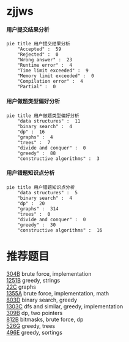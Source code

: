 # zjjws

<!-- tabs:start -->



#### **用户提交结果分析**

```mermaid
pie title 用户提交结果分析
    "Accepted" :  59
    "Rejected" :  0
    "Wrong answer" :  23
    "Runtime error" :  4
    "Time limit exceeded" :  9
    "Memory limit exceeded" :  0
    "Compilation error" :  4
    "Partial" :  0
```

#### **用户做题类型偏好分析**

```mermaid
pie title 用户做题类型偏好分析
    "data structures" :  11
    "binary search" :  4
    "dp" :  16
    "graphs" :  4
    "trees" :  7
    "divide and conquer" :  0
    "greedy" :  88
    "constructive algorithms" :  3
```
#### **用户错题知识点分析**

```mermaid
pie title 用户错题知识点分析
    "data structures" :  5
    "binary search" :  4
    "dp" :  20
    "graphs" :  314
    "trees" :  0
    "divide and conquer" :  0
    "greedy" :  30
    "constructive algorithms" :  16
```



<!-- tabs:end -->
# 推荐题目
[304B](https://codeforces.com/contest/304/problem/B)		brute force,
                        implementation		  
[1251B](https://codeforces.com/contest/1251/problem/B)		greedy,
                        strings		  
[22C](https://codeforces.com/contest/22/problem/C)		graphs		  
[1355A](https://codeforces.com/contest/1355/problem/A)		brute force,
                        implementation,
                        math		  
[803D](https://codeforces.com/contest/803/problem/D)		binary search,
                        greedy		  
[1303C](https://codeforces.com/contest/1303/problem/C)		dfs and similar,
                        greedy,
                        implementation		  
[309B](https://codeforces.com/contest/309/problem/B)		dp,
                        two pointers		  
[812B](https://codeforces.com/contest/812/problem/B)		bitmasks,
                        brute force,
                        dp		  
[526G](https://codeforces.com/contest/526/problem/G)		greedy,
                        trees		  
[496E](https://codeforces.com/contest/496/problem/E)		greedy,
                        sortings		  
